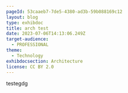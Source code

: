 ```yaml
---
pageId: 53caaeb7-7de5-4380-ad3b-59b088169c12
layout: blog
type: exhibdoc
title: arch test
date: 2023-07-06T14:13:06.249Z
target-audience:
  - PROFESSIONAL
theme:
  - Technology
exhibdocsection: Architecture
license: CC BY 2.0
---
```

t﻿estegdg